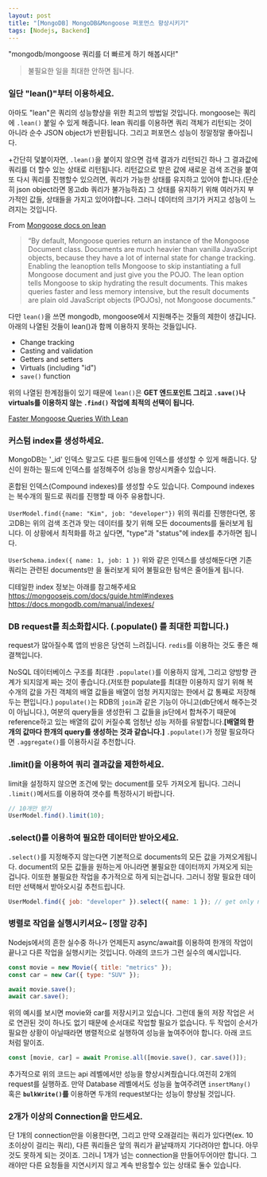 ```yaml
---
layout: post
title: "[MongoDB] MongoDB&Mongoose 퍼포먼스 향상시키기"
tags: [Nodejs, Backend]
---
```


"mongodb/mongoose 쿼리를 더 빠르게 하기 해봅시다!"

> 불필요한 일을 최대한 안하면 됩니다.

### 일단 "lean()"부터 이용하세요.

아마도 "lean"은 쿼리의 성능향상을 위한 최고의 방법일 것입니다. mongoose는 쿼리에 `.lean()` 붙일 수 있게 해줍니다. lean 쿼리를 이용하면 쿼리 객체가 리턴되는 것이 아니라 순수 JSON object가 반환됩니다. 그리고 퍼포먼스 성능이 정말정말 좋아집니다.

+간단히 덫붙이자면, `.lean()`을 붙이지 않으면 검색 결과가 리턴되긴 하나 그 결과값에 쿼리를 더 할수 있는 상태로 리턴됩니다. 리턴값으로 받은 값에 새로운 검색 조건을 붙여 또 다시 쿼리를 진행할수 있으려면, 쿼리가 가능한 상태를 유지하고 있어야 합니다.(단순히 json object라면 몽고db 쿼리가 불가능하죠) 그 상태를 유지하기 위해 여러가지 부가적인 값들, 상태들을 가지고 있어야합니다. 그러니 데이터의 크기가 커지고 성능이 느려지는 것입니다.

From <U>Mongoose docs on lean</U>

> “By default, Mongoose queries return an instance of the Mongoose Document class. Documents are much heavier than vanilla JavaScript objects, because they have a lot of internal state for change tracking. Enabling the leanoption tells Mongoose to skip instantiating a full Mongoose document and just give you the POJO.
> The lean option tells Mongoose to skip hydrating the result documents. This makes queries faster and less memory intensive, but the result documents are plain old JavaScript objects (POJOs), not Mongoose documents.”

다만 `lean()`을 쓰면 mongodb, mongoose에서 지원해주는 것들의 제한이 생깁니다. 아래의 나열된 것들이 lean()과 함께 이용하지 못하는 것들입니다.

- Change tracking
- Casting and validation
- Getters and setters
- Virtuals (including "id")
- `save()` function

위의 나열된 한계점들이 있기 때문에 `lean()`은 **GET 엔드포인트 그리고 `.save()`나 virtuals를 이용하지 않는 `.find()` 작업에 최적의 선택이 됩니다.**

[Faster Mongoose Queries With Lean](https://mongoosejs.com/docs/tutorials/lean.html)

### 커스텀 index를 생성하세요.

MongoDB는 '\_id' 인덱스 말고도 다른 필드들에 인덱스를 생성할 수 있게 해줍니다. 당신이 원하는 필드에 인덱스를 설정해주어 성능을 향상시켜줄수 있습니다.

혼합된 인덱스(Compound indexes)를 생성할 수도 있습니다. Compound indexes는 복수개의 필드로 쿼리를 진행할 때 아주 유용합니다.

`UserModel.find({name: "Kim", job: "developer"})`
위의 쿼리를 진행한다면, 몽고DB는 위의 검색 조건과 맞는 데이터를 찾기 위해 모든 docouments를 둘러보게 됩니다. 이 상황에서 최적화를 하고 싶다면, "type"과 "status"에 index를 추가하면 됩니다.

`UserSchema.index({ name: 1, job: 1 })`
위와 같은 인덱스를 생성해둔다면 기존 쿼리는 관련된 documents만 을 둘러보게 되어 불필요한 탐색은 줄어들게 됩니다.

디테일한 index 정보는 아래를 참고해주세요
https://mongoosejs.com/docs/guide.html#indexes https://docs.mongodb.com/manual/indexes/

### DB request를 최소화합시다. (.populate() 를 최대한 피합니다.)

request가 많아질수록 앱의 반응은 당연히 느려집니다. `redis`를 이용하는 것도 좋은 해결책입니다.

NoSQL 데이터베이스 구조를 최대한 `.populate()`를 이용하지 않게, 그리고 양방향 관계가 되지않게 짜는 것이 좋습니다.(저또한 populate를 최대한 이용하지 않기 위해 복수개의 값을 가진 객체의 배열 값들을 배열이 엄청 커지지않는 한에서 값 통째로 저장해두는 편입니다.)
`populate()`는 RDB의 `join`과 같은 기능이 아니고(db단에서 해주는것이 아닙니다.), 여분의 query들을 생성한뒤 그 값들을 js단에서 합쳐주기 때문에 reference하고 있는 배열의 값이 커질수록 엄청난 성능 저하를 유발합니다.**[배열의 한개의 값마다 한개의 query를 생성하는 것과 같습니다.]** `.populate()`가 정말 필요하다면 `.aggregate()`를 이용하시길 추천합니다.

### .limit()을 이용하여 쿼리 결과값을 제한하세요.

limit을 설정하지 않으면 조건에 맞는 document를 모두 가져오게 됩니다. 그러니 `.limit()`메서드를 이용하여 갯수를 특정하시기 바랍니다.

```js
// 10개만 받기
UserModel.find().limit(10);
```

### .select()를 이용하여 필요한 데이터만 받아오세요.

`.select()`를 지정해주지 않는다면 기본적으로 documents의 모든 값을 가져오게됩니다. document의 모든 값들을 원하는게 아니라면 불필요한 데이터까지 가져오게 되는 겁니다. 이또한 불필요한 작업을 추가적으로 하게 되는겁니다. 그러니 정말 필요한 데이터만 선택해서 받아오시길 추천드립니다.

```js
UserModel.find({ job: "developer" }).select({ name: 1 }); // get only name field
```

### 병렬로 작업을 실행시키셔요~ [정말 강추]

Nodejs에서의 흔한 실수중 하나가 언제든지 async/await를 이용하여 한개의 작업이 끝나고 다른 작업을 실행시키는 것입니다. 아래의 코드가 그런 실수의 예시입니다.

```js
const movie = new Movie({ title: "metrics" });
const car = new Car({ type: "SUV" });

await movie.save();
await car.save();
```

위의 예시를 보시면 movie와 car를 저장시키고 있습니다. 그런데 둘의 저장 작업은 서로 연관된 것이 하나도 없기 때문에 순서대로 작업할 필요가 없습니다. 두 작업이 순서가 필요한 상황이 아닐때라면 병렬적으로 실행하여 성능을 높여주어야 합니다. 아래 코드 처럼 말이죠.

```js
const [movie, car] = await Promise.all([movie.save(), car.save()]);
```

추가적으로 위의 코드는 api 레벨에서만 성능을 향상시켜줬습니다.여전히 2개의 request를 실행하죠. 만약 Database 레벨에서도 성능을 높여주려면 `insertMany()` 혹은 **`bulkWrite()`를** 이용하면 두개의 request보다는 성능이 향상될 것입니다.

### 2개가 이상의 Connection을 만드세요.

단 1개의 connection만을 이용한다면, 그리고 만약 오래걸리는 쿼리가 있다면(ex. 10초이상이 걸리는 쿼리), 다른 쿼리들은 앞의 쿼리가 끝날때까지 기다려야만 합니다. 아무것도 못하게 되는 것이죠. 그러니 1개가 넘는 connection을 만들어두어야만 합니다. 그래야만 다른 요청들을 지연시키지 않고 계속 반응할수 있는 상태로 둘수 있습니다.
